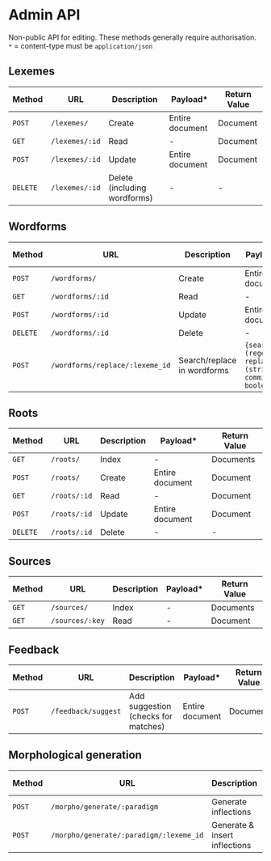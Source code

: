 # Admin API

Non-public API for editing. These methods generally require authorisation.  
`*` = content-type must be `application/json`

## Lexemes

| Method   | URL            | Description | Payload*        | Return Value |
|----------|----------------|-------------|-----------------|--------------|
| `POST`   | `/lexemes/`    | Create      | Entire document | Document     |
| `GET`    | `/lexemes/:id` | Read        | -               | Document     |
| `POST`   | `/lexemes/:id` | Update      | Entire document | Document     |
| `DELETE` | `/lexemes/:id` | Delete (including wordforms)  | - | -        |


## Wordforms

| Method   | URL              | Description | Payload*        | Return Value |
|----------|------------------|-------------|-----------------|--------------|
| `POST`   | `/wordforms/`    | Create      | Entire document | Document     |
| `GET`    | `/wordforms/:id` | Read        | -               | Document     |
| `POST`   | `/wordforms/:id` | Update      | Entire document | Document     |
| `DELETE` | `/wordforms/:id` | Delete      | -               | -            |
| `POST`   | `/wordforms/replace/:lexeme_id` | Search/replace in wordforms | `{search: (regex), replace: (string), commit: boolean}` | List of affected documents |

## Roots

| Method   | URL          | Description | Payload*        | Return Value |
|----------|--------------|-------------|-----------------|--------------|
| `GET`    | `/roots/`    | Index       | -               | Documents    |
| `POST`   | `/roots/`    | Create      | Entire document | Document     |
| `GET`    | `/roots/:id` | Read        | -               | Document     |
| `POST`   | `/roots/:id` | Update      | Entire document | Document     |
| `DELETE` | `/roots/:id` | Delete      | -               | -            |

## Sources

| Method   | URL             | Description | Payload* | Return Value |
|----------|-----------------|-------------|----------|--------------|
| `GET`    | `/sources/`     | Index       | -        | Documents    |
| `GET`    | `/sources/:key` | Read        | -        | Document     |

## Feedback

| Method   | URL                 | Description | Payload*        | Return Value |
|----------|---------------------|-------------|-----------------|--------------|
| `POST`   | `/feedback/suggest` | Add suggestion (checks for matches) | Entire document | Document     |

## Morphological generation

| Method   | URL                 | Description | Payload*        | Return Value |
|----------|---------------------|-------------|-----------------|--------------|
| `POST`   | `/morpho/generate/:paradigm`  | Generate inflections | { lemma: '...' } | Documents     |
| `POST`   | `/morpho/generate/:paradigm/:lexeme_id`  | Generate & insert inflections | { lemma: '...' } | -     |
